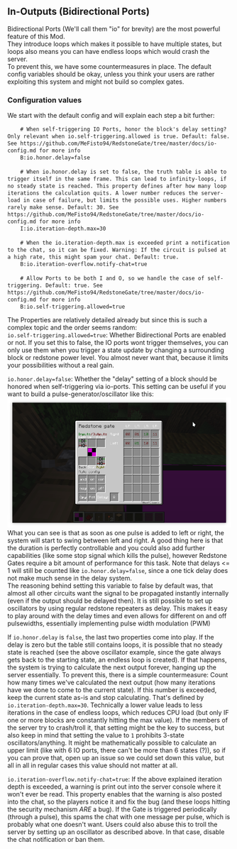 ## In-Outputs (Bidirectional Ports)
Bidirectional Ports (We'll call them "io" for brevity) are the most powerful feature of this Mod.  
They introduce loops which makes it possible to have multiple states, but loops also means you can have endless loops which would crash the server.  
To prevent this, we have some countermeasures in place. The default config variables should be okay, unless you think your users are rather exploiting this system and might not build so complex gates.

### Configuration values
We start with the default config and will explain each step a bit further:
```properties
    # When self-triggering IO Ports, honor the block's delay setting? Only relevant when io.self-triggering.allowed is true. Default: false. See https://github.com/MeFisto94/RedstoneGate/tree/master/docs/io-config.md for more info
    B:io.honor.delay=false

    # When io.honor.delay is set to false, the truth table is able to trigger itself in the same frame. This can lead to infinity-loops, if no steady state is reached. This property defines after how many loop iterations the calculation quits. A lower number reduces the server-load in case of failure, but limits the possible uses. Higher numbers rarely make sense. Default: 30. See https://github.com/MeFisto94/RedstoneGate/tree/master/docs/io-config.md for more info
    I:io.iteration-depth.max=30

    # When the io.iteration-depth.max is exceeded print a notification to the chat, so it can be fixed. Warning: If the circuit is pulsed at a high rate, this might spam your chat. Default: true.
    B:io.iteration-overflow.notify-chat=true

    # Allow Ports to be both I and O, so we handle the case of self-triggering. Default: true. See https://github.com/MeFisto94/RedstoneGate/tree/master/docs/io-config.md for more info
    B:io.self-triggering.allowed=true
```

The Properties are relatively detailed already but since this is such a complex topic and the order seems random:  
`io.self-triggering.allowed=true`: Whether Bidirectional Ports are enabled or not. If you set this to false, the IO ports wont trigger themselves, you can only use them when you trigger a state update by changing a surrounding block or redstone power level. You almost never want that, because it limits your possibilities without a real gain.  

`io.honor.delay=false`: Whether the "delay" setting of a block should be honored when self-triggering via io-ports. This setting can be useful if you want to build a pulse-generator/oscillator like this:  
![truthtable-pulsegen](https://github.com/MeFisto94/RedstoneGate/raw/master/docs/oscillator.png)
What you can see is that as soon as one pulse is added to left or right, the system will start to swing between left and right.
A good thing here is that the duration is perfectly controllable and you could also add further capabilities (like some stop signal which kills the pulse), however Redstone Gates require a bit amount of performance for this task. Note that delays <= 1 will still be counted like `io.honor.delay=false`, since a one tick delay does not make much sense in the delay system.  
The reasoning behind setting this variable to false by default was, that almost all other circuits want the signal to be propagated instantly internally (even if the output should be delayed then). It is still possible to set up oscillators by using regular redstone repeaters as delay. This makes it easy to play around with the delay times and even allows for different on and off pulsewidths, essentially implementing pulse width modulation (PWM)  

If `io.honor.delay` is `false`, the last two properties come into play.
If the delay is zero but the table still contains loops, it is possible that no steady state is reached (see the above oscillator example, since the gate always gets back to the starting state, an endless loop is created).
If that happens, the system is trying to calculate the next output forever, hanging up the server essentially.
To prevent this, there is a simple countermeasure: Count how many times we've calculated the next output (how many iterations have we done to come to the current state).
If this number is exceeded, keep the current state as-is and stop calculating.
That's defined by `io.iteration-depth.max=30`. Technically a lower value leads to less iterations in the case of endless loops, which reduces CPU load (but only IF one or more blocks are constantly hitting the max value).
If the members of the server try to crash/troll it, that setting might be the key to success, but also keep in mind that setting the value to `1` prohibits 3-state oscillators/anything.
It might be mathematically possible to calculate an upper limit (like with 6 IO ports, there can't be more than 6 states (?)), so if you can prove that, open up an issue so we could set down this value, but all in all in regular cases this value should not matter at all.  

`io.iteration-overflow.notify-chat=true`: If the above explained iteration depth is exceeded, a warning is print out into the server console where it won't ever be read. This property enables that the warning is also posted into the chat, so the players notice it and fix the bug (and these loops hitting the security mechanism _ARE_ a bug).
If the Gate is triggered periodically (through a pulse), this spams the chat with one message per pulse, which is probably what one doesn't want. Users could also abuse this to troll the server by setting up an oscillator as described above. In that case, disable the chat notification or ban them.
